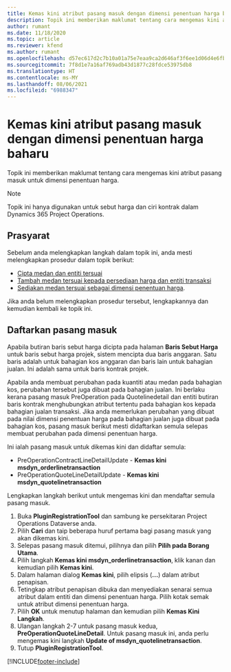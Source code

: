 ```yaml
---
title: Kemas kini atribut pasang masuk dengan dimensi penentuan harga baharu
description: Topik ini memberikan maklumat tentang cara mengemas kini atribut pasang masuk untuk dimensi penentuan harga.
author: rumant
ms.date: 11/18/2020
ms.topic: article
ms.reviewer: kfend
ms.author: rumant
ms.openlocfilehash: d57ec617d2c7b10a01a75e7eaa9ca2d646af3f6ee1d06d4e6fb228fc0533da27
ms.sourcegitcommit: 7f8d1e7a16af769adb43d1877c28fdce53975db8
ms.translationtype: HT
ms.contentlocale: ms-MY
ms.lasthandoff: 08/06/2021
ms.locfileid: "6988347"
---
```

# <a name="update-plug-in-attributes-with-new-pricing-dimensions"></a>Kemas kini atribut pasang masuk dengan dimensi penentuan harga baharu

Topik ini memberikan maklumat tentang cara mengemas kini atribut pasang masuk untuk dimensi penentuan harga.

> [!NOTE]
> Topik ini hanya digunakan untuk sebut harga dan ciri kontrak dalam Dynamics 365 Project Operations.

## <a name="prerequisites"></a>Prasyarat
Sebelum anda melengkapkan langkah dalam topik ini, anda mesti melengkapkan prosedur dalam topik berikut:

  - [Cipta medan dan entiti tersuai](create-custom-fields-entities-pricing-dimensions.md) 
  - [Tambah medan tersuai kepada persediaan harga dan entiti transaksi ](add-custom-fields-price-setup-transactional-entities.md)
  - [Sediakan medan tersuai sebagai dimensi penentuan harga](set-up-custom-fields-pricing-dimensions.md). 
  
Jika anda belum melengkapkan prosedur tersebut, lengkapkannya dan kemudian kembali ke topik ini.

## <a name="register-a-plug-in"></a>Daftarkan pasang masuk
Apabila butiran baris sebut harga dicipta pada halaman **Baris Sebut Harga** untuk baris sebut harga projek, sistem mencipta dua baris anggaran. Satu baris adalah untuk bahagian kos anggaran dan baris lain untuk bahagian jualan. Ini adalah sama untuk baris kontrak projek.

Apabila anda membuat perubahan pada kuantiti atau medan pada bahagian kos, perubahan tersebut juga dibuat pada bahagian jualan. Ini berlaku kerana pasang masuk PreOperation pada Quotelinedetail dan entiti butiran baris kontrak menghubungkan atribut tertentu pada bahagian kos kepada bahagian jualan transaksi. Jika anda memerlukan perubahan yang dibuat pada nilai dimensi penentuan harga pada bahagian jualan juga dibuat pada bahagian kos, pasang masuk berikut mesti didaftarkan semula selepas membuat perubahan pada dimensi penentuan harga.

Ini ialah pasang masuk untuk dikemas kini dan didaftar semula:

- PreOperationContractLineDetailUpdate - **Kemas kini msdyn_orderlinetransaction**
- PreOperationQuoteLineDetailUpdate - **Kemas kini msdyn_quotelinetransaction**

Lengkapkan langkah berikut untuk mengemas kini dan mendaftar semula pasang masuk.

1. Buka **PluginRegistrationTool** dan sambung ke persekitaran Project Operations Dataverse anda.
2. Pilih **Cari** dan taip beberapa huruf pertama bagi pasang masuk yang akan dikemas kini.
3. Selepas pasang masuk ditemui, pilihnya dan pilih **Pilih pada Borang Utama**.
4. Pilih langkah **Kemas kini msdyn_orderlinetransaction**, klik kanan dan kemudian pilih **Kemas kini**.
5. Dalam halaman dialog **Kemas kini**, pilih elipsis (**...**) dalam atribut penapisan.
6. Tetingkap atribut penapisan dibuka dan menyediakan senarai semua atribut dalam entiti dan dimensi penentuan harga. Pilih kotak semak untuk atribut dimensi penentuan harga.
7. Pilih **OK** untuk menutup halaman dan kemudian pilih **Kemas Kini Langkah**.
8. Ulangan langkah 2-7 untuk pasang masuk kedua, **PreOperationQuoteLineDetail**. Untuk pasang masuk ini, anda perlu mengemas kini langkah **Update of msdyn_quotelinetransaction**.
9. Tutup **PluginRegistrationTool**.


[!INCLUDE[footer-include](../includes/footer-banner.md)]